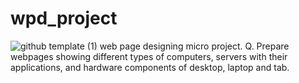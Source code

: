 # wpd_project
![github template (1)](https://user-images.githubusercontent.com/99381741/162469762-ea8a05a1-c365-4f68-a7d3-8311fbf7fa43.png)
 web page designing micro project.
 Q. Prepare webpages showing different types of computers, servers with their applications, and hardware components of desktop, laptop and tab.
